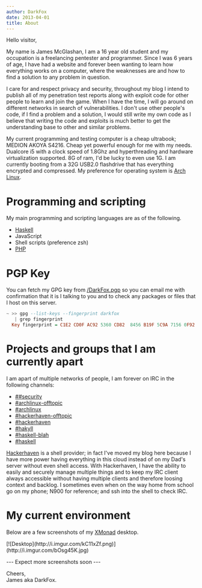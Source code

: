 ```yaml
---
author: DarkFox
date: 2013-04-01
title: About
---
```


Hello visitor,

My name is James McGlashan, I am a 16 year old student and my occupation is
a freelancing pentester and programmer. Since I was 6 years of age, I have had
a website and forever been wanting to learn how everything works on a computer,
where the weaknesses are and how to find a solution to any problem in question.

I care for and respect privacy and security, throughout my blog I intend to
publish all of my penetration test reports along with exploit code for other
people to learn and join the game.  When I have the time, I will go around on
different networks in search of vulnerabilities. I don't use other people's
code, if I find a problem and a solution, I would still write my own code as
I believe that writing the code and exploits is much better to get the
understanding base to other and similar problems.

My current programming and testing computer is a cheap ultrabook; MEDION AKOYA
S4216. Cheap yet powerful enough for me with my needs. Dualcore i5 with a clock
speed of 1.8Ghz and hyperthreading and hardware virtualization supported. 8G of
ram, I'd be lucky to even use 1G. I am currently booting from a 32G USB2.0
flashdrive that has everything encrypted and compressed. My preference for
operating system is [Arch Linux].

Programming and scripting
=========================

My main programming and scripting languages are as of the following.

- [Haskell]
- JavaScript
- Shell scripts (preference zsh)
- [PHP]

PGP Key
=======

You can fetch my GPG key from [/DarkFox.pgp][MyPGP] so you can email me with
confirmation that it is I talking to you and to check any packages or files that
I host on this server.

``` haskell
~ >> gpg --list-keys --fingerprint darkfox
   | grep fingerprint
  Key fingerprint = C1E2 CD0F AC92 5360 CD82  8456 B19F 5C9A 7156 0F92
```

Projects and groups that I am currently apart
=============================================

I am apart of multiple networks of people, I am forever on IRC in the following
channels:

- [##security]
- [#archlinux-offtopic]
- [#archlinux]
- [#hackerhaven-offtopic]
- [#hackerhaven]
- [#hakyll]
- [#haskell-blah]
- [#haskell]

[Hackerhaven] is a shell provider; in fact I've moved my blog here because
I have more power having everything in this cloud instead of on my Dad's server
without even shell access. With Hackerhaven, I have the ability to easily and
securely manage multiple things and to keep my IRC client always accessible
without having multiple clients and therefore loosing context and backlog.
I sometimes even when on the way home from school go on my phone; N900 for
reference; and ssh into the shell to check IRC.

My current environment
======================

Below are a few screenshots of my [XMonad] desktop.

<div class="large">
[![Desktop](http://i.imgur.com/kC11xZf.png)](http://i.imgur.com/bOsg45K.jpg)
</div>

--- Expect more screenshots soon ---

Cheers,\
James aka DarkFox.

 [Arch Linux]:            https://archlinux.org/  "Arch Linux"
 [Hackerhaven]:           http://hackerhaven.net/ "Hacker Haven"
 [Haskell]:               http://haskell.org/     "Haskell"
 [MyPGP]:                 /DarkFox.pgp            "My PGP Key"
 [PHP]:                   http://php.net/         "PHP"
 [XMonad]:                http://xmonad.org/      "XMonad"

 [##security]:            irc://irc.freenode.net:6667/#security
 [#archlinux-offtopic]:   irc://irc.freenode.net:6667/archlinux-offtopic
 [#archlinux]:            irc://irc.freenode.net:6667/archlinux
 [#hackerhaven-offtopic]: irc://irc.freenode.net:6667/hackerhaven-offtopic
 [#hackerhaven]:          irc://irc.freenode.net:6667/hackerhaven
 [#hakyll]:               irc://irc.freenode.net:6667/hakyll
 [#haskell-blah]:         irc://irc.freenode.net:6667/haskell-blah
 [#haskell]:              irc://irc.freenode.net:6667/haskell
